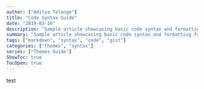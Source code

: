 ```yaml
---
author: ["Aditya Telange"]
title: "Code Syntax Guide"
date: "2019-03-10"
description: "Sample article showcasing basic code syntax and formatting for HTML elements."
summary: "Sample article showcasing basic code syntax and formatting for HTML elements."
tags: ["markdown", "syntax", "code", "gist"]
categories: ["themes", "syntax"]
series: ["Themes Guide"]
ShowToc: true
TocOpen: true
---
```

test
